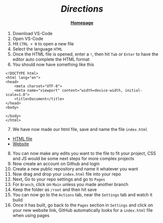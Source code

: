 # <center>*Directions*</center>
#### <center>[Homepage](/readme/README.md)</center>
1. Download VS-Code
2. Open VS-Code
3. Hit ```CTRL + N``` to open a new file
4. Select the language ```HTML```
5. Once the HTML file is opened, enter a ```!```, then hit ```Tab``` or ```Enter``` to have the editor auto complete the HTML format 
6. You should now have something like this
```
<!DOCTYPE html>
<html lang="en">
<head>
    <meta charset="UTF-8">
    <meta name="viewport" content="width=device-width, initial-scale=1.0">
    <title>Document</title>
</head>
<body>
    
</body>
</html>
```
7. We have now made our html file, save and name the file `index.html` 
- [HTML file](/HTML/index.html)
- [Website](https://c78c73.github.io/How-to-make-a-simple-WebPage/)
8. You can now make any edits you want to the file to fit your project, CSS and JS would be some next steps for more complex projects
9. Now create an account on Github and login
10. Create a new public repository and name it whatever you want
11. Now drag and drop your `index.html` file into your repo
12. Next, Go to your repo settings and go to `Pages`
13. For `Branch`, click on `Main` unless you made another branch
14. Keep the folder as `/root` and then hit save
15. You can now go to the `Actions` tab, near the `Settings` tab and watch it build
16. Once it has built, go back to the `Pages` section in `Settings` and click on your new website link, GitHub automatically looks for a `index.html` file when using pages
